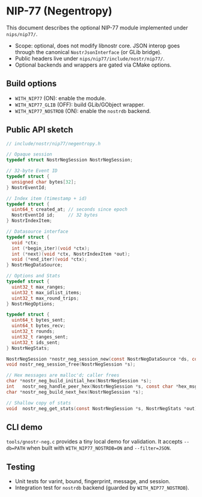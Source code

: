 # NIP-77 (Negentropy)

This document describes the optional NIP-77 module implemented under `nips/nip77/`.

- Scope: optional, does not modify libnostr core. JSON interop goes through the canonical `NostrJsonInterface` (or GLib bridge).
- Public headers live under `nips/nip77/include/nostr/nip77/`.
- Optional backends and wrappers are gated via CMake options.

## Build options

- `WITH_NIP77` (ON): enable the module.
- `WITH_NIP77_GLIB` (OFF): build GLib/GObject wrapper.
- `WITH_NIP77_NOSTRDB` (ON): enable the `nostrdb` backend.

## Public API sketch

```c
// include/nostr/nip77/negentropy.h

// Opaque session
typedef struct NostrNegSession NostrNegSession;

// 32-byte Event ID
typedef struct {
  unsigned char bytes[32];
} NostrEventId;

// Index item (timestamp + id)
typedef struct {
  uint64_t created_at; // seconds since epoch
  NostrEventId id;     // 32 bytes
} NostrIndexItem;

// Datasource interface
typedef struct {
  void *ctx;
  int (*begin_iter)(void *ctx);
  int (*next)(void *ctx, NostrIndexItem *out);
  void (*end_iter)(void *ctx);
} NostrNegDataSource;

// Options and Stats
typedef struct {
  uint32_t max_ranges;
  uint32_t max_idlist_items;
  uint32_t max_round_trips;
} NostrNegOptions;

typedef struct {
  uint64_t bytes_sent;
  uint64_t bytes_recv;
  uint32_t rounds;
  uint32_t ranges_sent;
  uint32_t ids_sent;
} NostrNegStats;

NostrNegSession *nostr_neg_session_new(const NostrNegDataSource *ds, const NostrNegOptions *opts);
void nostr_neg_session_free(NostrNegSession *s);

// Hex messages are malloc'd; caller frees
char *nostr_neg_build_initial_hex(NostrNegSession *s);
int   nostr_neg_handle_peer_hex(NostrNegSession *s, const char *hex_msg);
char *nostr_neg_build_next_hex(NostrNegSession *s);

// Shallow copy of stats
void  nostr_neg_get_stats(const NostrNegSession *s, NostrNegStats *out);
```

## CLI demo

`tools/gnostr-neg.c` provides a tiny local demo for validation. It accepts `--db=PATH` when built with `WITH_NIP77_NOSTRDB=ON` and `--filter=JSON`.

## Testing

- Unit tests for varint, bound, fingerprint, message, and session.
- Integration test for `nostrdb` backend (guarded by `WITH_NIP77_NOSTRDB`).
